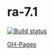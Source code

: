 # ra-7.1

[![Build status](https://ci.appveyor.com/api/projects/status/wicsq8x82090yagx?svg=true)](https://ci.appveyor.com/project/i-hit/ra-7-1)

[GH-Pages](https://i-hit.github.io/ra-7.1/)

